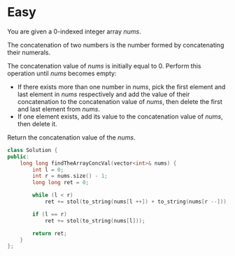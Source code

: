 # Easy

You are given a 0-indexed integer array $nums$.

The concatenation of two numbers is the number formed by concatenating their numerals.

The concatenation value of $nums$ is initially equal to $0$. Perform this operation until $nums$ becomes empty:

- If there exists more than one number in $nums$, pick the first element and last element in $nums$ respectively and add the value of their concatenation to the concatenation value of $nums$, then delete the first and last element from $nums$.
- If one element exists, add its value to the concatenation value of $nums$, then delete it.

Return the concatenation value of the $nums$.

```cpp
class Solution {
public:
    long long findTheArrayConcVal(vector<int>& nums) {
        int l = 0;
        int r = nums.size() - 1;
        long long ret = 0;

        while (l < r)
            ret += stol(to_string(nums[l ++]) + to_string(nums[r --]));

        if (l == r)
            ret += stol(to_string(nums[l]));

        return ret;
    }
};
```
